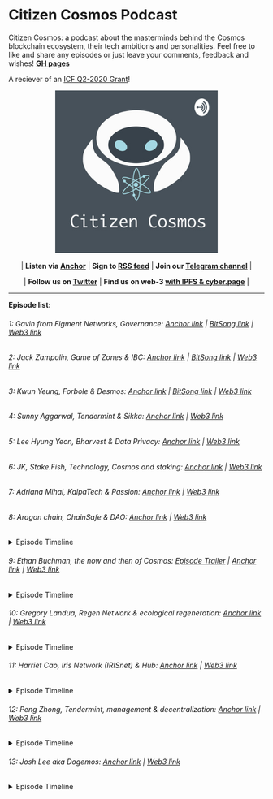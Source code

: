 # Citizen Cosmos Podcast

Citizen Cosmos: a podcast about the masterminds behind the Cosmos blockchain ecosystem, their tech ambitions and personalities. Feel free to like and share any episodes or just leave your comments, feedback and wishes! **[GH pages](https://citizen-cosmos.github.io/Citizen-Cosmos/)**

A reciever of an [ICF Q2-2020 Grant](https://medium.com/@interchain_io/icf-q2-2020-funding-recipients-e5cbb326c23c)!

<div align="center">
 <img src="CitizenCosmosLogo.jpg" width="320" />
</div>

<div align="center">

| **Listen via [Anchor](https://anchor.fm/citizencosmos)** | **Sign to [RSS feed](https://anchor.fm/s/1e2d6720/podcast/rss)**  | **Join our [Telegram channel](https://t.me/citizen_cosmos)** |

| **Follow us on [Twitter](https://twitter.com/cosmos_voice)** | **Find us on web-3 [with IPFS & cyber.page](https://cyber.page/search/citizen%20cosmos)** |

</div>

<hr>

__Episode list:__

###### 1: Gavin from Figment Networks, Governance: [Anchor link](https://anchor.fm/citizencosmos/episodes/Gavin-from-Figment-Networks--Governance-ed5jm8) | [BitSong link](https://demo.bitsong.io/track/158) | [Web3 link](https://ipfs.io/ipfs/QmaKBaBnfqUkK789dtk2UWZzfTdti7DRYuapQz8CRWJFZh)

###### 2: Jack Zampolin, Game of Zones & IBC: [Anchor link](https://anchor.fm/citizencosmos/episodes/Jack-Zampolin--Game-of-Zones--IBC-ed5jul) | [BitSong link](https://demo.bitsong.io/track/159) | [Web3 link](https://ipfs.io/ipfs/QmefwgCNkRJ7qNG2aNPYDhfiN3QSm3w7auUoEYqNK6qLrM)

###### 3: Kwun Yeung, Forbole & Desmos: [Anchor link](https://anchor.fm/citizencosmos/episodes/Kwun-Yeung--Forbole--Desmos-edesno) | [BitSong link](https://demo.bitsong.io/track/160) | [Web3 link](https://ipfs.io/ipfs/QmXsUHhLCDo9aXqVMbGpVicoYw7Z98DEaC4525Kp9bG96v)

###### 4: Sunny Aggarwal, Tendermint & Sikka: [Anchor link](https://anchor.fm/citizencosmos/episodes/Sunny-Aggarwal--Tendermint--Sikka-edpmcj) | [Web3 link](https://ipfs.io/ipfs/QmPpZNj7BnxZX9DKaaXrFv12FTEg4xcTARhjJNmapLQwuV)

###### 5: Lee Hyung Yeon, Bharvest & Data Privacy: [Anchor link](https://anchor.fm/citizencosmos/episodes/Lee-Hyung-Yeon--Bharvest--Data-Privacy-ee1vus) | [Web3 link](https://ipfs.io/ipfs/QmPcMxcewrEeRbYH2zEkuqvCZZLgZJ2XQ9sZuRkqTVsxn7)

###### 6: JK, Stake.Fish, Technology, Cosmos and staking: [Anchor link](https://anchor.fm/citizencosmos/episodes/JK--Stake-Fish--tech-adoption-eee4cj) | [Web3 link](https://ipfs.io/ipfs/QmUFWJVKY1KftPLEWUdcS6451kGQsGsCS3YPMRPAjbDjrn)

###### 7: Adriana Mihai, KalpaTech & Passion: [Anchor link](https://anchor.fm/citizencosmos/episodes/Adriana-Mihai--KalpaTech--Passion-eemjns) | [Web3 link](https://ipfs.io/ipfs/QmRW8AgnviASCm2tiJ95LRbBiTypwTLp1Z9iP2sxpKFMau)

###### 8: Aragon chain, ChainSafe & DAO: [Anchor link](https://anchor.fm/citizencosmos/episodes/Aragon-chain--ChainSafe--DAO-ef1ohv) | [Web3 link](https://ipfs.io/ipfs/QmR7QhMymqSiNUJwd5zQyEZxR8qaB37Y7ashMdQEuYJzcZ)

 <details>
  <summary>Episode Timeline</summary>

    1.10: Getting started with Cosmos

    2.43: Chainsafe introduction

    5.05: How did you choose Cosmos

    15.50: The technical aspects of how Aragon works with Cosmos and Ethereum

    19.36: Aragon Court

    29.36: Ethermint as the Cosmos module

    31.12: How to build two communities around the project

    34.10: Aragon on other networks

    37.54: PoS maturity

    39.40: Personal motivation

    43.30: Jorge’s history of becoming a co-founder of Aragon

    46.35: Problems which can be solved by a DAO

    51.10: Inspirational projects using Aragon DAOs

  </details>
    
###### 9: Ethan Buchman, the now and then of Cosmos: [Episode Trailer](https://anchor.fm/citizencosmos/episodes/Ethan-Buchman-trailer-efekii) | [Anchor link](https://anchor.fm/citizencosmos/episodes/Ethan-Buchman--the-now-and-then-of-Cosmos-eff5vm) | [Web3 link](https://ipfs.io/ipfs/QmS9LfoQLdR76WhheWzJ4ch7NXm4m75amUNj4FtBQDmye3)

<details>
<summary>Episode Timeline</summary>

    1.38: How did you come up with the name for your validator?

    3.44: The story behind Cosmos

    10.32: The challenges of being a co-founder

    15.56: The day before fundraising starts

    17.44: The second donation round

    19.42: Foundation vs decentralization

    25.30: Using the community pool for investment

    28.14: Cosmos and a token for trading

    31.16: Differences between finance and money

    32.32: DeFi or DeFai =)

    34.32: Motivation during tough times

    37.39: Current personal concerns

    39.18: Favorite biological systems
    
    41.30: Algorithms and informal systems
    
    51.10: Founders influence on decentralized projects and its followers
    
    55.06: Visionary in a project
    
    1.03.52: Monetization or decentralized law, what should come first?

  </details>

###### 10: Gregory Landua, Regen Network & ecological regeneration: [Anchor link](https://anchor.fm/citizencosmos/episodes/Gregory-Landua--Regen-Network--ecological-regeneration-efv5cq) | [Web3 link](https://ipfs.io/ipfs/Qmc95KpVDtXeBJwkGZ8UbUCF1PzzyiCWjeqdq2iku3SVN8)

<details>
<summary>Episode Timeline</summary>

    1.03: What does regeneration mean?

    5.52: Regen network and it’s mission

    8.16: A go2market strategy

    9.10: Transform the game

    13.25: The value of resourses

    19.16: Probabilistic value and its calculation

    22.08: How many people do we need to change the consumption paradigm?

    26.08: How did you choose Cosmos? 

    33.20: Personal story and random ecology questions

    39.36: Growing Avocados

  </details>
  
###### 11: Harriet Cao, Iris Network (IRISnet) & Hub: [Anchor link](https://anchor.fm/citizencosmos/episodes/Harriet-Cao--IRIS-Network--Hub-egmcah) | [Web3 link](https://cyber.page/ipfs/QmPuNmR68Yxi84bpxp18MzRTtEJJQxi5gTdJJBxKhaeuPi)

<details>
<summary>Episode Timeline</summary>

    1.27: The history behind IRISnet

    4.16: Harriet's personal story 
    
    6.20: THe differences between corporate and decentralized working environments
    
    10.06: IRISnet as a non-profit organization 
    
    11.58: IRIShub
    
    15.50: Main differences between hubs
    
    19.06: AI
    
    22.26: IRIS Service Consortium Hub
    
    26.22: Use cases for IRIS-SDK
    
    29.58: The community pull of IRIShub
    
    32.26: Specifics of teh Pacific Asia region
    
    34.52: Government support of the blockchain industry
    
    36.51: A bit more of the personal story
    
    40.56: Inspiring blockchain projects

  </details>
  
###### 12: Peng Zhong, Tendermint, management & decentralization: [Anchor link](https://anchor.fm/citizencosmos/episodes/Peng-Zhong--Tendermint--management--decentralization-ehd4i0/a-a2qkqck) | [Web3 link](https://cyber.page/search/peng%20zhong)

<details>
<summary>Episode Timeline</summary>

    1.44: Becoming a CEO 
    
    3.50: Personal mission as a CEO 
    
    4.46: Photon
    
    7.20: A new secret tool
    
    8.40: Web developers and their role in web3 

    11.44: The most difficult part in a job of a CEO 

    15.34: Lifehacks 
    
    17.16: Personal story in the blockchain world 
    
    23.40: Decentralized twitter 
    
    26.56: UI and off-chain connections
    
    30.20: UI of the SDK 
    
    32.26: What will the future of development might look like 
    
    33.52: GPT-3
    
    35.48: Lunie 
    
    40.40: Interaction design 
    
    42.26: Hiring process and the perfect match
    
    44.24: Board of Directors
    
    46.24: Community of  a decentralized project
    
    50.10: Prism break 
    
    52.50: Exciting blockchain projects 

  </details>
  
###### 13: Josh Lee aka Dogemos: [Anchor link](https://anchor.fm/citizencosmos/episodes/Josh-Lee-aka-Dogemos-eicint) | [Web3 link](https://cyber.page/ipfs/QmNsPhc53DyviuQkYDca8tT9TANDUaXVG5fs9SGzedW4Xj)

<details>
<summary>Episode Timeline</summary>

    1.30: Role on the Tendermint team 
    
    3.02: Dogemos as a name  
    
    6.07: The story behind Tendermint
    
    9.02: The beauty of the technology behind Tendermint

    11.33: The best ways to start learning about Tendermint

    15.14: Work with the community 

    19.52: Tools to work with the community 

    26.56: Working with a technical team 

    29.04: Tricky Product Market Fit

    32.24: Keplr 

    37.10: Interoperability as a state of mind

    41.08: C-level specialists in decentralized projects and legal entities 

    42.26: Decentralization in a future World 

    44.44: Privacy in decentralized projects

    46.02: How to deal with a number of different opinions 

    49.48: Exciting projects in the blockchain space 

  </details>
